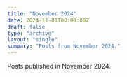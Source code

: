 ```yaml
---
title: "November 2024"
date: 2024-11-01T00:00:00Z
draft: false
type: "archive"
layout: "single"
summary: "Posts from November 2024."
---
```


Posts published in November 2024.
